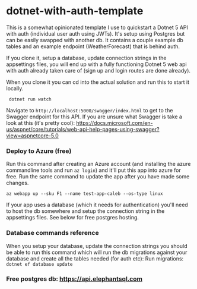 # dotnet-with-auth-template
This is a somewhat opinionated template I use to quickstart a Dotnet 5 API with auth (individual user auth using JWTs). It's setup using Postgres but can be easily swapped with another db. It contains a couple example db tables and an example endpoint (WeatherForecast) that is behind auth.

If you clone it, setup a database, update connection strings in the appsettings files, you will end up with a fully functioning Dotnet 5 web api with auth already taken care of (sign up and login routes are done already).

When you clone it you can cd into the actual solution and run this to start it locally.
```
 dotnet run watch
```

Navigate to `http://localhost:5000/swagger/index.html` to get to the Swagger endpoint for this API. If you are unsure what Swagger is take a look at this (it's pretty cool): https://docs.microsoft.com/en-us/aspnet/core/tutorials/web-api-help-pages-using-swagger?view=aspnetcore-5.0

### Deploy to Azure (free)
Run this command after creating an Azure account (and installing the azure commandline tools and run `az login`) and it'll put this app into azure for free. Run the same command to update the app after you have made some changes.
```
az webapp up --sku F1 --name test-app-caleb --os-type linux
```

If your app uses a database (which it needs for authentication) you'll need to host the db somewhere and setup the connection string in the appsettings files. See below for free postgres hosting.


### Database commands reference
When you setup your database, update the connection strings you should be able to run this command which will run the db migrations against your database and create all the tables needed (for auth etc):
Run migrations: `dotnet ef database update`

### Free postgres db: https://api.elephantsql.com